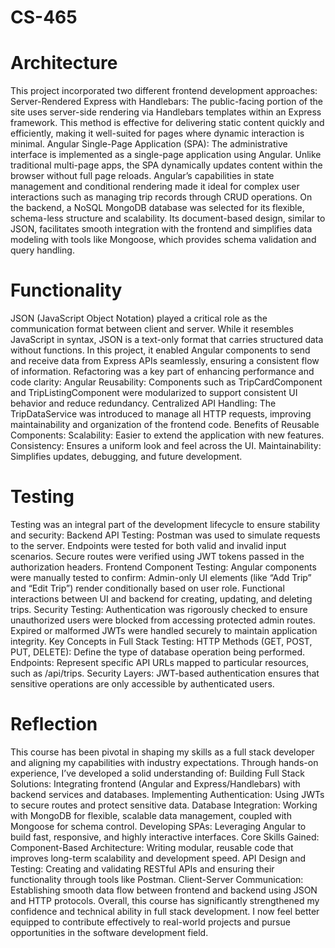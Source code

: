 # CS-465

# Architecture
This project incorporated two different frontend development approaches:
Server-Rendered Express with Handlebars: The public-facing portion of the site uses server-side rendering via Handlebars templates within an Express framework. This method is effective for delivering static content quickly and efficiently, making it well-suited for pages where dynamic interaction is minimal.
Angular Single-Page Application (SPA): The administrative interface is implemented as a single-page application using Angular. Unlike traditional multi-page apps, the SPA dynamically updates content within the browser without full page reloads. Angular’s capabilities in state management and conditional rendering made it ideal for complex user interactions such as managing trip records through CRUD operations.
On the backend, a NoSQL MongoDB database was selected for its flexible, schema-less structure and scalability. Its document-based design, similar to JSON, facilitates smooth integration with the frontend and simplifies data modeling with tools like Mongoose, which provides schema validation and query handling.

# Functionality
JSON (JavaScript Object Notation) played a critical role as the communication format between client and server. While it resembles JavaScript in syntax, JSON is a text-only format that carries structured data without functions. In this project, it enabled Angular components to send and receive data from Express APIs seamlessly, ensuring a consistent flow of information.
Refactoring was a key part of enhancing performance and code clarity:
Angular Reusability: Components such as TripCardComponent and TripListingComponent were modularized to support consistent UI behavior and reduce redundancy.
Centralized API Handling: The TripDataService was introduced to manage all HTTP requests, improving maintainability and organization of the frontend code.
Benefits of Reusable Components:
Scalability: Easier to extend the application with new features.
Consistency: Ensures a uniform look and feel across the UI.
Maintainability: Simplifies updates, debugging, and future development.

# Testing
Testing was an integral part of the development lifecycle to ensure stability and security:
Backend API Testing: Postman was used to simulate requests to the server. Endpoints were tested for both valid and invalid input scenarios. Secure routes were verified using JWT tokens passed in the authorization headers.
Frontend Component Testing: Angular components were manually tested to confirm:
Admin-only UI elements (like “Add Trip” and “Edit Trip”) render conditionally based on user role.
Functional interactions between UI and backend for creating, updating, and deleting trips.
Security Testing: Authentication was rigorously checked to ensure unauthorized users were blocked from accessing protected admin routes. Expired or malformed JWTs were handled securely to maintain application integrity.
Key Concepts in Full Stack Testing:
HTTP Methods (GET, POST, PUT, DELETE): Define the type of database operation being performed.
Endpoints: Represent specific API URLs mapped to particular resources, such as /api/trips.
Security Layers: JWT-based authentication ensures that sensitive operations are only accessible by authenticated users.

# Reflection
This course has been pivotal in shaping my skills as a full stack developer and aligning my capabilities with industry expectations. Through hands-on experience, I’ve developed a solid understanding of:
Building Full Stack Solutions: Integrating frontend (Angular and Express/Handlebars) with backend services and databases.
Implementing Authentication: Using JWTs to secure routes and protect sensitive data.
Database Integration: Working with MongoDB for flexible, scalable data management, coupled with Mongoose for schema control.
Developing SPAs: Leveraging Angular to build fast, responsive, and highly interactive interfaces.
Core Skills Gained:
Component-Based Architecture: Writing modular, reusable code that improves long-term scalability and development speed.
API Design and Testing: Creating and validating RESTful APIs and ensuring their functionality through tools like Postman.
Client-Server Communication: Establishing smooth data flow between frontend and backend using JSON and HTTP protocols.
Overall, this course has significantly strengthened my confidence and technical ability in full stack development. I now feel better equipped to contribute effectively to real-world projects and pursue opportunities in the software development field.
